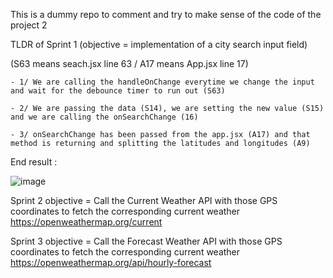 This is a dummy repo to comment and try to make sense of the code of the project 2




TLDR of Sprint 1 (objective = implementation of a city search input field)

(S63 means seach.jsx line 63 / A17 means App.jsx line 17)

	- 1/ We are calling the handleOnChange everytime we change the input and wait for the debounce timer to run out (S63)
	
	- 2/ We are passing the data (S14), we are setting the new value (S15) and we are calling the onSearchChange (16)
	
	- 3/ onSearchChange has been passed from the app.jsx (A17) and that method is returning and splitting the latitudes and longitudes (A9)



End result :
	
![image](https://user-images.githubusercontent.com/92638765/197807495-4c7899e9-d110-42ac-b10c-b96662d2df96.png)

Sprint 2 objective = Call the Current Weather API with those GPS coordinates to fetch the corresponding current weather
<https://openweathermap.org/current>

Sprint 3 objective = Call the Forecast Weather API with those GPS coordinates to fetch the corresponding current weather
<https://openweathermap.org/api/hourly-forecast>
